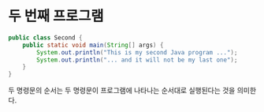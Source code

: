 # 두 번째 프로그램

```java
public class Second {
    public static void main(String[] args) {
        System.out.println("This is my second Java program ...");
        System.out.println("... and it will not be my last one");
    }
}
```

두 명령문의 순서는 두 명령문이 프로그램에 나타나는 순서대로 실행된다는 것을 의미한다.

